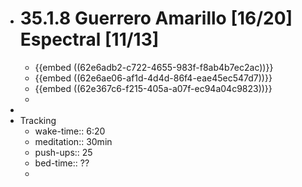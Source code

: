 - # 35.1.8 Guerrero Amarillo [16/20] Espectral [11/13]
	- {{embed ((62e6adb2-c722-4655-983f-f8ab4b7ec2ac))}}
	- {{embed ((62e6ae06-af1d-4d4d-86f4-eae45ec547d7))}}
	- {{embed ((62e367c6-f215-405a-a07f-ec94a04c9823))}}
	-
-
- Tracking
	- wake-time:: 6:20
	- meditation:: 30min
	- push-ups:: 25
	- bed-time:: ??
	-